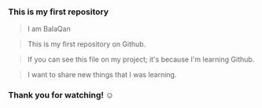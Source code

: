  ### This is my first repository ###

 >I am BalaQan

 >This is my first repository on Github.

 >If you can see this file on my project; it's because I'm learning Github.

 >I want to share new things that I was learning.


  ### Thank you for watching! ☺ ###
